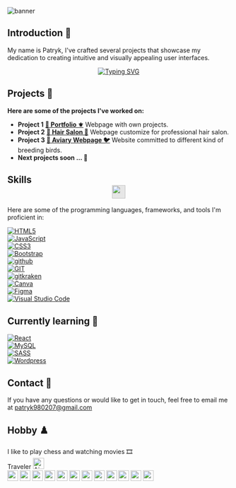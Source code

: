 ![banner](https://github.com/Pszkudlarek07/Pszkudlarek07/assets/143716328/480130e6-fbaf-424c-8130-a792e8c39d58)



## Introduction 🎊

My name is Patryk, I've crafted several projects that showcase my dedication to creating intuitive and visually appealing user interfaces. 

<p align="center">
  <a href="https://github.com/Pszkudlarek07"><img src="https://readme-typing-svg.demolab.com?font=Fira+Code&pause=1000&color=d0bfff&background=21252900&center=true&vCenter=true&random=false&width=435&lines=Aspiring+frontend+developer+%F0%9F%92%BB;Always+learning+new+things+%F0%9F%8C%B1" alt="Typing SVG" /></a>
</p>

## Projects 📱

**Here are some of the projects I've worked on:**

-  **Project 1**   [**🔗 Portfolio  ⚜️**](http://homepage-geels.netlify.app)   Webpage with own projects.  
-  **Project 2**   [**🔗 Hair Salon  🪮**](https://spectrum-salon.netlify.app/)  Webpage customize for professional hair salon. 
-  **Project 3**   [**🔗 Aviary Webpage 🐦**](https://wolieramariusza.pl)        Website committed to different kind of breeding birds. 
-  **Next projects soon ... 🚀**

## Skills  <img style="display: block;-webkit-user-select: none;margin: auto;background-color: hsl(0, 0%, 90%);" src="https://user-images.githubusercontent.com/74038190/212284087-bbe7e430-757e-4901-90bf-4cd2ce3e1852.gif" height="30" >

Here are some of the programming languages, frameworks, and tools I'm proficient in:


<div> <a href="https://developer.mozilla.org/en-US/docs/Web/HTML" rel="nofollow"><img src="https://camo.githubusercontent.com/5e7e215d9ff3a7c2e96d09232c11b2205565c841d1129dd2185ebd967284121f/68747470733a2f2f696d672e736869656c64732e696f2f62616467652f68746d6c352d2532334533344632362e7376673f7374796c653d666f722d7468652d6261646765266c6f676f3d68746d6c35266c6f676f436f6c6f723d7768697465" alt="HTML5" data-canonical-src="https://img.shields.io/badge/html5-%23E34F26.svg?style=for-the-badge&amp;logo=html5&amp;logoColor=white" style="max-width: 100%;"></a>
</div>



<div>
<a href="https://developer.mozilla.org/en-US/docs/Web/JavaScript" rel="nofollow"><img src="https://camo.githubusercontent.com/53ec2e58e03ba275d9b3a386abd96a243cf744a1a7121bdf8262fc8ae6ebc335/68747470733a2f2f696d672e736869656c64732e696f2f62616467652f6a6176617363726970742d2532333332333333302e7376673f7374796c653d666f722d7468652d6261646765266c6f676f3d6a617661736372697074266c6f676f436f6c6f723d253233463744463145" alt="JavaScript" data-canonical-src="https://img.shields.io/badge/javascript-%23323330.svg?style=for-the-badge&amp;logo=javascript&amp;logoColor=%23F7DF1E" style="max-width: 100%;"></a>
  </div>

<div>    
<a href="https://developer.mozilla.org/en-US/docs/Web/CSS" rel="nofollow"><img src="https://camo.githubusercontent.com/6531a4161596e3d9fdab3d0499a7b7ce5c5c8b568be219f3e9707af042e575d2/68747470733a2f2f696d672e736869656c64732e696f2f62616467652f637373332d2532333135373242362e7376673f7374796c653d666f722d7468652d6261646765266c6f676f3d63737333266c6f676f436f6c6f723d7768697465" alt="CSS3" data-canonical-src="https://img.shields.io/badge/css3-%231572B6.svg?style=for-the-badge&amp;logo=css3&amp;logoColor=white" style="max-width: 100%;"></a>
</div>

<div>
<a href="https://getbootstrap.com" rel="nofollow"><img src="https://camo.githubusercontent.com/c402bd25609922ab7160b91524aeb125a2e664070816aeb6dd66af9c41f70087/68747470733a2f2f696d672e736869656c64732e696f2f62616467652f426f6f7473747261702d3536334437433f7374796c653d666f722d7468652d6261646765266c6f676f3d626f6f747374726170266c6f676f436f6c6f723d7768697465" alt="Bootstrap" data-canonical-src="https://img.shields.io/badge/Bootstrap-563D7C?style=for-the-badge&amp;logo=bootstrap&amp;logoColor=white" style="max-width: 100%;"></a>
</div>

<div>
<a href="https://github.com/pszkudlarek07">
<img src="https://camo.githubusercontent.com/ef2af735ea75bdfcb89f8a1e28b63b7b9cd7c37c70d05aec837407d79877d30f/68747470733a2f2f696d672e736869656c64732e696f2f62616467652f6769746875622d2532333430343034302e7376673f267374796c653d666f722d7468652d6261646765266c6f676f3d676974687562266c6f676f436f6c6f723d7768697465" alt="github" data-canonical-src="https://img.shields.io/badge/github-%23404040.svg?&amp;style=for-the-badge&amp;logo=github&amp;logoColor=white" style="max-width: 100%;">
</a>
</div>

<div>
<a href="https://git-scm.com/" rel="nofollow">
  <img  src="https://img.shields.io/badge/git-%23F05033.svg?style=for-the-badge&logo=git&logoColor=white" alt="GIT"  style="max-width: 100%;" >  
</a>
</div>

<div>
<a href="https://https://www.gitkraken.com//" rel="nofollow">
  <img  src="https://img.shields.io/badge/GitKraken-179287?style=for-the-badge&logo=GitKraken&logoColor=white" alt="gitkraken"  style="max-width: 100%;" >  
</a>
</div>



<div>
<a href="https://www.canva.com" rel="nofollow"><img src="https://camo.githubusercontent.com/9b0fee2fa46ec8c9aad0b8f58b6f99b3e029ae4bf65a3be6f25433d72a069213/68747470733a2f2f696d672e736869656c64732e696f2f62616467652f43616e76612d2532333030433443432e7376673f7374796c653d666f722d7468652d6261646765266c6f676f3d43616e7661266c6f676f436f6c6f723d7768697465" alt="Canva" data-canonical-src="https://img.shields.io/badge/Canva-%2300C4CC.svg?style=for-the-badge&amp;logo=Canva&amp;logoColor=white" style="max-width: 100%;"></a>
</div>

<div>
<a href="https://www.figma.com/" rel="nofollow">
  <img  src="https://img.shields.io/badge/Figma-F24E1E?style=for-the-badge&logo=figma&logoColor=white" alt="Figma"  style="max-width: 100%;" >  
</a>
  
</div>

<div>
<a href="https://code.visualstudio.com/" rel="nofollow">
  <img  src="https://img.shields.io/badge/Visual%20Studio%20Code-0078d7.svg?style=for-the-badge&logo=visual-studio-code&logoColor=white" alt="Visual Studio Code"  style="max-width: 100%;" >  
</a>
  
</div>

## Currently learning 📖 

<div>
<a href="" rel="nofollow">
  <img  src="https://img.shields.io/badge/React-20232A?style=for-the-badge&logo=react&logoColor=61DAFB" alt="React"  style="max-width: 100%;" >  
</a>
  
</div>

<div>
<a href="" rel="nofollow">
  <img  src="https://img.shields.io/badge/MySQL-005C84?style=for-the-badge&logo=mysql&logoColor=white" alt="MySQL"  style="max-width: 100%;" >  
</a>
  
</div>

<div>
<a href="" rel="nofollow">
  <img  src="https://img.shields.io/badge/Sass-CC6699?style=for-the-badge&logo=sass&logoColor=white" alt="SASS"  style="max-width: 100%;" >  
</a>
  
</div>
<div>
<a href="" rel="nofollow">
  <img  src="https://img.shields.io/badge/Wordpress-21759B?style=for-the-badge&logo=wordpress&logoColor=white" alt="Wordpress"  style="max-width: 100%;" >  
</a>
  
</div>



## Contact 📩

If you have any questions or would like to get in touch, feel free to email me at patryk980207@gmail.com

## Hobby ♟️ 
<div> I like to play chess and watching movies 🎞️</div>

<div> Traveler <img src="https://raw.githubusercontent.com/Tarikul-Islam-Anik/Animated-Fluent-Emojis/master/Emojis/Travel%20and%20places/Airplane%20Arrival.png" alt="Airplane Arrival" width="25" height="25" />
  
<div>
  <img src="https://hatscripts.github.io/circle-flags/flags/pl.svg" width="24"> 
  <img src="https://hatscripts.github.io/circle-flags/flags/fr.svg" width="24">    
  <img src="https://hatscripts.github.io/circle-flags/flags/uk.svg" width="24">    
  <img src="https://hatscripts.github.io/circle-flags/flags/at.svg" width="24">    
  <img src="https://hatscripts.github.io/circle-flags/flags/de.svg" width="24">    
  <img src="https://hatscripts.github.io/circle-flags/flags/it.svg" width="24">
  <img src="https://hatscripts.github.io/circle-flags/flags/hr.svg" width="24">   
  <img src="https://hatscripts.github.io/circle-flags/flags/si.svg" width="24">   
  <img src="https://hatscripts.github.io/circle-flags/flags/mc.svg" width="24">  
  <img src="https://hatscripts.github.io/circle-flags/flags/gr.svg" width="24">    
  <img src="https://hatscripts.github.io/circle-flags/flags/cy.svg" width="24">    
  <img src="https://hatscripts.github.io/circle-flags/flags/cz.svg" width="24">
</div>


